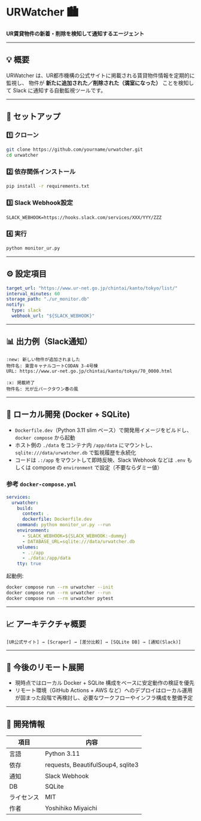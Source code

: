 # URWatcher 🏙️
**UR賃貸物件の新着・削除を検知して通知するエージェント**

---

## 💡 概要
URWatcher は、UR都市機構の公式サイトに掲載される賃貸物件情報を定期的に監視し、
物件が **新たに追加された／削除された（満室になった）** ことを検知して Slack に通知する自動監視ツールです。

---

## 🚀 セットアップ

### 1️⃣ クローン
```bash
git clone https://github.com/yourname/urwatcher.git
cd urwatcher
```

### 2️⃣ 依存関係インストール
```bash
pip install -r requirements.txt
```

### 3️⃣ Slack Webhook設定
```
SLACK_WEBHOOK=https://hooks.slack.com/services/XXX/YYY/ZZZ
```

### 4️⃣ 実行
```bash
python monitor_ur.py
```

---

## ⚙️ 設定項目
```yaml
target_url: "https://www.ur-net.go.jp/chintai/kanto/tokyo/list/"
interval_minutes: 60
storage_path: "./ur_monitor.db"
notify:
  type: slack
  webhook_url: "${SLACK_WEBHOOK}"
```

---

## 📊 出力例（Slack通知）

```
:new: 新しい物件が追加されました
物件名: 東雲キャナルコートCODAN 3-4号棟
URL: https://www.ur-net.go.jp/chintai/kanto/tokyo/70_0000.html

:x: 掲載終了
物件名: 光が丘パークタウン春の風
```

---

## 🧪 ローカル開発 (Docker + SQLite)
- `Dockerfile.dev`（Python 3.11 slim ベース）で開発用イメージをビルドし、`docker compose` から起動
- ホスト側の `./data` をコンテナ内 `/app/data` にマウントし、`sqlite:///data/urwatcher.db` で監視履歴を永続化
- コードは `.:/app` をマウントして即時反映、Slack Webhook などは `.env` もしくは compose の `environment` で設定（不要ならダミー値）

### 参考 `docker-compose.yml`
```yaml
services:
  urwatcher:
    build:
      context: .
      dockerfile: Dockerfile.dev
    command: python monitor_ur.py --run
    environment:
      - SLACK_WEBHOOK=${SLACK_WEBHOOK:-dummy}
      - DATABASE_URL=sqlite:///data/urwatcher.db
    volumes:
      - .:/app
      - ./data:/app/data
    tty: true
```

起動例:
```bash
docker compose run --rm urwatcher --init
docker compose run --rm urwatcher --run
docker compose run --rm urwatcher pytest
```

---

## 📈 アーキテクチャ概要
```
[UR公式サイト] → [Scraper] → [差分比較] → [SQLite DB] → [通知(Slack)]
```

---

## 🔄 今後のリモート展開
- 現時点ではローカル Docker + SQLite 構成をベースに安定動作の検証を優先
- リモート環境（GitHub Actions + AWS など）へのデプロイはローカル運用が固まった段階で再検討し、必要なワークフローやインフラ構成を整備予定

---

## 🧩 開発情報
| 項目 | 内容 |
|------|------|
| 言語 | Python 3.11 |
| 依存 | requests, BeautifulSoup4, sqlite3 |
| 通知 | Slack Webhook |
| DB | SQLite |
| ライセンス | MIT |
| 作者 | Yoshihiko Miyaichi |

